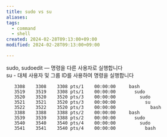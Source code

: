 ```yaml
---
title: sudo vs su
aliases: 
tags:
  - command
  - shell
created: 2024-02-28T09:13:00+09:00
modified: 2024-02-28T09:13:00+09:00

---
```


sudo, sudoedit — 명령을 다른 사용자로 실행합니다  
su - 대체 사용자 및 그룹 ID를 사용하여 명령을 실행합니다

```shell
   3308    3308    3308 pts/1    00:00:00     bash
   3519    3519    3308 pts/1    00:00:00       sudo
   3520    3520    3520 pts/3    00:00:00         sudo
   3521    3521    3520 pts/3    00:00:00           su
   3522    3522    3520 pts/3    00:00:00             bash
   3388    3388    3388 pts/2    00:00:00     bash
   3539    3539    3388 pts/2    00:00:00       sudo
   3540    3540    3540 pts/4    00:00:00         sudo
   3541    3541    3540 pts/4    00:00:00           bash
```
